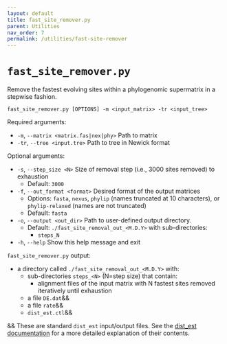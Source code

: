 ```yaml
---
layout: default
title: fast_site_remover.py
parent: Utilities
nav_order: 7
permalink: /utilities/fast-site-remover
---
```


# `fast_site_remover.py`

Remove the fastest evolving sites within a phylogenomic supermatrix in a stepwise fashion.

`fast_site_remover.py [OPTIONS] -m <input_matrix> -tr <input_tree>`

Required arguments:
- `-m`, `--matrix <matrix.fas|nex|phy>` Path to matrix
- `-tr`, `--tree <input.tre>` Path to tree in Newick format

Optional arguments:
- `-s`, `--step_size <N>` Size of removal step (i.e., 3000 sites removed) to exhaustion
  - Default: `3000`
- `-f`, `--out_format <format>` Desired format of the output matrices
  - Options: `fasta`, `nexus`, `phylip` (names truncated at 10 characters), or `phylip-relaxed` (names are not truncated)
  - Default: `fasta`
- `-o`, `--output <out_dir>` Path to user-defined output directory.
  - Default: `./fast_site_removal_out_<M.D.Y>` with sub-directories:
    - `steps_N`
- `-h`, `--help` Show this help message and exit

`fast_site_remover.py` output:
- a directory called `./fast_site_removal_out_<M.D.Y>` with:
  - sub-directories `steps_<N>` (N=step size) that contain:
    - alignment files of the input matrix with N fastest sites removed iteratively until exhaustion
  - a file `DE.dat`&&
  - a file `rate`&&
  - `dist_est.ctl`&&

&& These are standard `dist_est` input/output files. See the [dist_est documentation](https://amoeba.msstate.edu/phylofisher/pdfs/distest.pdf) for a more detailed explanation of their contents.